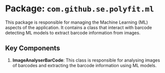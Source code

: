 # Package: `com.github.se.polyfit.ml`

This package is responsible for managing the Machine Learning (ML) aspects of the application. It
contains a class that interact with barcode detecting ML models to extract barcode information from
images.

## Key Components

1. **ImageAnalyserBarCode**: This class is responsible for analysing images of barcodes and
   extracting the barcode information using ML models.